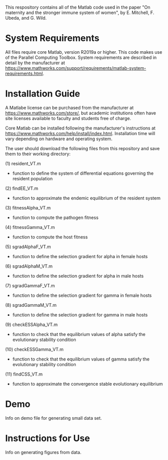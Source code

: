 This respository contains all of the Matlab code used in the paper "On maternity and the stronger immune system of women", by E. Mitchell, F. Ubeda, and G. Wild.

# System Requirements
All files require core Matlab, version R2019a or higher. This code makes use of the Parallel Computing Toolbox. System requirements are described in detail by the manufacturer at <https://www.mathworks.com/support/requirements/matlab-system-requirements.html>.

# Installation Guide
A Matlabe license can be purchased from the manufacturer at <https://www.mathworks.com/store/>, but academic institutions often have site licenses available to faculty and students free of charge.

Core Matlab can be installed following the manufacturer's instructions at <https://www.mathworks.com/help/install/index.html>. Installation time will vary depending on hardware and operating system.

The user should download the following files from this repository and save them to their working directory:

(1) resident_VT.m 
- function to define the system of differential equations governing the resident population

(2) findEE_VT.m 
- function to approximate the endemic equilibrium of the resident system

(3) fitnessAlpha_VT.m 
- function to compute the pathogen fitness

(4) fitnessGamma_VT.m 
- function to compute the host fitness

(5) sgradAlphaF_VT.m 
- function to define the selection gradient for alpha in female hosts

(6) sgradAlphaM_VT.m 
- function to define the selection gradient for alpha in male hosts

(7) sgradGammaF_VT.m 
- function to define the selection gradient for gamma in female hosts

(8) sgradGammaM_VT.m 
- function to define the selection gradient for gamma in male hosts

(9) checkESSAlpha_VT.m 
- function to check that the equilibrium values of alpha satisfy the evolutionary stability condition

(10) checkESSGamma_VT.m 
- function to check that the equilibrium values of gamma satisfy the evolutionary stability condition

(11) findCSS_VT.m 
- function to approximate the convergence stable evolutionary equilibrium

# Demo

Info on demo file for generating small data set.

# Instructions for Use

Info on generating figures from data.